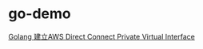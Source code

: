 # go-demo
[Golang 建立AWS Direct Connect Private Virtual Interface](https://matthung0807.blogspot.com/2023/02/go-create-aws-direct-connect-private-virtual-interface.html)
